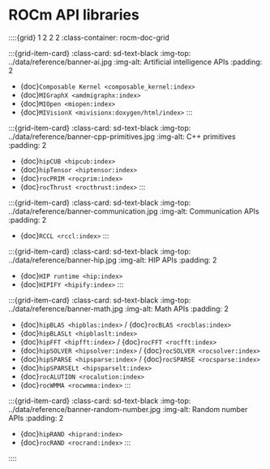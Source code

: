 <head>
  <meta charset="UTF-8">
  <meta name="description" content="ROCm API libraries & tools">
  <meta name="keywords" content="ROCm, API, libraries, tools, artificial intelligence, development,
  Communications, C++ primitives, Fast Fourier transforms, FFTs, random number generators, linear
  algebra, AMD">
</head>

# ROCm API libraries

::::{grid} 1 2 2 2
:class-container: rocm-doc-grid

:::{grid-item-card}
:class-card: sd-text-black
:img-top: ../data/reference/banner-ai.jpg
:img-alt: Artificial intelligence APIs
:padding: 2

* {doc}`Composable Kernel <composable_kernel:index>`
* {doc}`MIGraphX <amdmigraphx:index>`
* {doc}`MIOpen <miopen:index>`
* {doc}`MIVisionX <mivisionx:doxygen/html/index>`
:::

:::{grid-item-card}
:class-card: sd-text-black
:img-top: ../data/reference/banner-cpp-primitives.jpg
:img-alt: C++ primitives
:padding: 2

* {doc}`hipCUB <hipcub:index>`
* {doc}`hipTensor <hiptensor:index>`
* {doc}`rocPRIM <rocprim:index>`
* {doc}`rocThrust <rocthrust:index>`
:::

:::{grid-item-card}
:class-card: sd-text-black
:img-top: ../data/reference/banner-communication.jpg
:img-alt: Communication APIs
:padding: 2

* {doc}`RCCL <rccl:index>`
:::

:::{grid-item-card}
:class-card: sd-text-black
:img-top: ../data/reference/banner-hip.jpg
:img-alt: HIP APIs
:padding: 2

* {doc}`HIP runtime <hip:index>`
* {doc}`HIPIFY <hipify:index>`
:::

:::{grid-item-card}
:class-card: sd-text-black
:img-top: ../data/reference/banner-math.jpg
:img-alt: Math APIs
:padding: 2

* {doc}`hipBLAS <hipblas:index>` / {doc}`rocBLAS <rocblas:index>`
* {doc}`hipBLASLt <hipblaslt:index>`
* {doc}`hipFFT <hipfft:index>` / {doc}`rocFFT <rocfft:index>`
* {doc}`hipSOLVER <hipsolver:index>` / {doc}`rocSOLVER <rocsolver:index>`
* {doc}`hipSPARSE <hipsparse:index>` / {doc}`rocSPARSE <rocsparse:index>`
* {doc}`hipSPARSELt <hipsparselt:index>`
* {doc}`rocALUTION <rocalution:index>`
* {doc}`rocWMMA <rocwmma:index>`
:::

:::{grid-item-card}
:class-card: sd-text-black
:img-top: ../data/reference/banner-random-number.jpg
:img-alt: Random number APIs
:padding: 2

* {doc}`hipRAND <hiprand:index>`
* {doc}`rocRAND <rocrand:index>`
:::

::::
